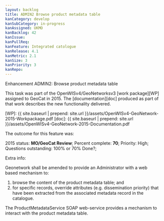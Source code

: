```yaml
---
layout: backlog
title: ADMIN2 Browse product metadata table
kanCategory: develop
kanSubCategory: in-progress
kanAssigned: UKMO
kanBacklog: 42
kanIssue:
kanPullReq:
kanFeature: Integrated catologue
kanRelease: 4.1
kanMetric: 2.1
kanSize: 3
kanPriority: 3
kanRepo:
---
```

Enhancement ADMIN2: Browse product metadata table

This task was part of the OpenWISv4/GeoNetworksv3 [work package][WP] assigned to GeoCat in 2015.  The [documentation][doc] produced as part of that work describes the new functionality delivered.

[WP]: {{ site.baseurl | prepend: site.url }}/assets/OpenWISv4-GeoNetwork-2015-Workpackage.pdf
[doc]: {{ site.baseurl | prepend: site.url }}/assets/OpenWISv4-GeoNetwork-2015-Documentation.pdf

The outcome for this feature was:

2015 status: **MO/GeoCat Review**; Percent complete: **70**; Priority: High; Questions outstanding: 100% or 70% Done?;

Extra info:

Geonetwork shall be amended to provide an Administrator with a web based mechanism to:

  1. browse the content of the product metadata table; and
  2. for specific records, override attributes (e.g. dissemination priority) that have been extracted from the associated metadata record in the catalogue.

The ProductMetadataService SOAP web-service provides a mechanism to interact with the product metadata table.
